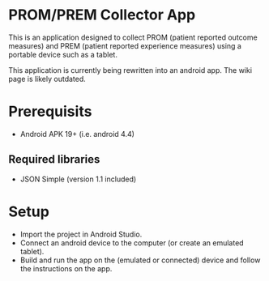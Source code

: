 # PROM/PREM Collector App
This is an application designed to collect PROM (patient reported outcome measures) and PREM (patient reported experience measures) using a portable device such as a tablet.

This application is currently being rewritten into an android app. The wiki page is likely outdated.

# Prerequisits
+ Android APK 19+ (i.e. android 4.4)

## Required libraries
+ JSON Simple (version 1.1 included)

# Setup
- Import the project in Android Studio.
- Connect an android device to the computer (or create an emulated tablet).
- Build and run the app on the (emulated or connected) device and follow the instructions on the app.
